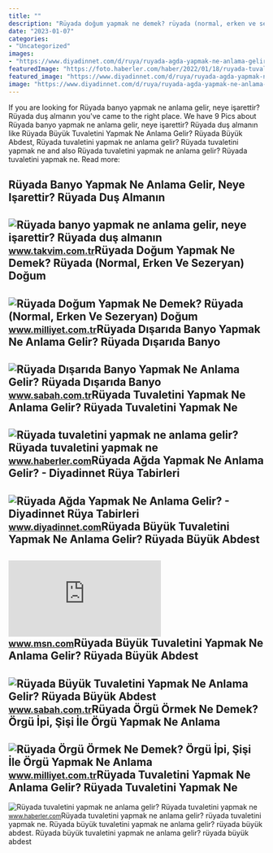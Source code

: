 ```yaml
---
title: ""
description: "Rüyada doğum yapmak ne demek? rüyada (normal, erken ve sezeryan) doğum"
date: "2023-01-07"
categories:
- "Uncategorized"
images:
- "https://www.diyadinnet.com/d/ruya/ruyada-agda-yapmak-ne-anlama-gelir-2994.jpg"
featuredImage: "https://foto.haberler.com/haber/2022/01/18/ruyada-tuvaletini-yapmak-ne-anlama-gelir-ruyada-14673108_822_amp.jpg"
featured_image: "https://www.diyadinnet.com/d/ruya/ruyada-agda-yapmak-ne-anlama-gelir-2994.jpg"
image: "https://www.diyadinnet.com/d/ruya/ruyada-agda-yapmak-ne-anlama-gelir-2994.jpg"
---
```


If you are looking for Rüyada banyo yapmak ne anlama gelir, neye işarettir? Rüyada duş almanın you've came to the right place. We have 9 Pics about Rüyada banyo yapmak ne anlama gelir, neye işarettir? Rüyada duş almanın like Rüyada Büyük Tuvaletini Yapmak Ne Anlama Gelir? Rüyada Büyük Abdest, Rüyada tuvaletini yapmak ne anlama gelir? Rüyada tuvaletini yapmak ne and also Rüyada tuvaletini yapmak ne anlama gelir? Rüyada tuvaletini yapmak ne. Read more:

Rüyada Banyo Yapmak Ne Anlama Gelir, Neye Işarettir? Rüyada Duş Almanın
-----------------------------------------------------------------------

 ![Rüyada banyo yapmak ne anlama gelir, neye işarettir? Rüyada duş almanın](https://iatkv.tmgrup.com.tr/208a89/0/0/0/0/0/0?u=https:%2f%2fitkv.tmgrup.com.tr%2falbum%2f2022%2f01%2f05%2fruyada-banyo-yapmak-ne-anlama-gelir-neye-isarettir-ruyada-dus-almanin-anlami-ve-yorumu-nedir-1641414656523.jpg&mw=1100&l=1) <small>www.takvim.com.tr</small>Rüyada Doğum Yapmak Ne Demek? Rüyada (Normal, Erken Ve Sezeryan) Doğum
----------------------------------------------------------------------

 ![Rüyada Doğum Yapmak Ne Demek? Rüyada (Normal, Erken Ve Sezeryan) Doğum](https://i2.milimaj.com/i/milliyet/75/0x0/5f05d0495542810d603b9ff6.jpg) <small>www.milliyet.com.tr</small>Rüyada Dışarıda Banyo Yapmak Ne Anlama Gelir? Rüyada Dışarıda Banyo
-------------------------------------------------------------------

 ![Rüyada Dışarıda Banyo Yapmak Ne Anlama Gelir? Rüyada Dışarıda Banyo](https://iasbh.tmgrup.com.tr/ac953e/752/395/0/44/724/424?u=https://isbh.tmgrup.com.tr/sbh/2022/06/20/ruyada-disarida-banyo-yapmak-ne-anlama-gelir-ruyada-disarida-banyo-yapmanin-anlami-1655708699971.jpg) <small>www.sabah.com.tr</small>Rüyada Tuvaletini Yapmak Ne Anlama Gelir? Rüyada Tuvaletini Yapmak Ne
---------------------------------------------------------------------

 ![Rüyada tuvaletini yapmak ne anlama gelir? Rüyada tuvaletini yapmak ne](https://foto.haberler.com/haber/2022/01/18/ruyada-tuvaletini-yapmak-ne-anlama-gelir-ruyada-14673108_822_amp.jpg) <small>www.haberler.com</small>Rüyada Ağda Yapmak Ne Anlama Gelir? - Diyadinnet Rüya Tabirleri
---------------------------------------------------------------

 ![Rüyada Ağda Yapmak Ne Anlama Gelir? - Diyadinnet Rüya Tabirleri](https://www.diyadinnet.com/d/ruya/ruyada-agda-yapmak-ne-anlama-gelir-2994.jpg) <small>www.diyadinnet.com</small>Rüyada Büyük Tuvaletini Yapmak Ne Anlama Gelir? Rüyada Büyük Abdest
-------------------------------------------------------------------

 ![Rüyada büyük tuvaletini yapmak ne anlama gelir? Rüyada büyük abdest](https://img-s-msn-com.akamaized.net/tenant/amp/entityid/AA16bA9v.img?w=1254&h=837&m=4&q=74) <small>www.msn.com</small>Rüyada Büyük Tuvaletini Yapmak Ne Anlama Gelir? Rüyada Büyük Abdest
-------------------------------------------------------------------

 ![Rüyada Büyük Tuvaletini Yapmak Ne Anlama Gelir? Rüyada Büyük Abdest](https://iasbh.tmgrup.com.tr/b4cd59/650/344/0/101/724/481?u=https://isbh.tmgrup.com.tr/sbh/2022/04/20/ruyada-buyuk-tuvaletini-yapmak-ne-anlama-gelir-ruyada-buyuk-abdest-yapmak-ve-temizlemek-anlami-1650438870540.jpg) <small>www.sabah.com.tr</small>Rüyada Örgü Örmek Ne Demek? Örgü İpi, Şişi İle Örgü Yapmak Ne Anlama
--------------------------------------------------------------------

 ![Rüyada Örgü Örmek Ne Demek? Örgü İpi, Şişi İle Örgü Yapmak Ne Anlama](https://i2.milimaj.com/i/milliyet/75/0x410/5f2b3eb4554284169cf70b0e.jpg) <small>www.milliyet.com.tr</small>Rüyada Tuvaletini Yapmak Ne Anlama Gelir? Rüyada Tuvaletini Yapmak Ne
---------------------------------------------------------------------

 ![Rüyada tuvaletini yapmak ne anlama gelir? Rüyada tuvaletini yapmak ne](https://foto.haberler.com/haber/2022/01/18/ruyada-tuvaletini-yapmak-ne-anlama-gelir-ruyada-14673108_4055_m.jpg) <small>www.haberler.com</small>Rüyada tuvaletini yapmak ne anlama gelir? rüyada tuvaletini yapmak ne. Rüyada büyük tuvaletini yapmak ne anlama gelir? rüyada büyük abdest. Rüyada büyük tuvaletini yapmak ne anlama gelir? rüyada büyük abdest
